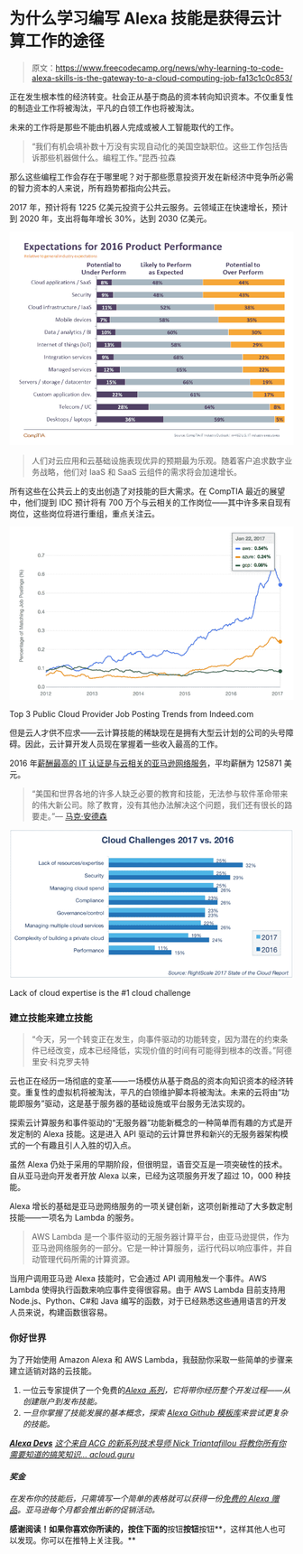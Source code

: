 # 为什么学习编写 Alexa 技能是获得云计算工作的途径

> 原文：<https://www.freecodecamp.org/news/why-learning-to-code-alexa-skills-is-the-gateway-to-a-cloud-computing-job-fa13c1c0c853/>

正在发生根本性的经济转变。社会正从基于商品的资本转向知识资本。不仅重复性的制造业工作将被淘汰，平凡的白领工作也将被淘汰。

未来的工作将是那些不能由机器人完成或被人工智能取代的工作。

> “我们有机会填补数十万没有实现自动化的美国空缺职位。这些工作包括告诉那些机器做什么。编程工作。”昆西·拉森

那么这些编程工作会存在于哪里呢？对于那些愿意投资开发在新经济中竞争所必需的智力资本的人来说，所有趋势都指向公共云。

2017 年，预计将有 1225 亿美元投资于公共云服务。云领域正在快速增长，预计到 2020 年，支出将每年增长 30%，达到 2030 亿美元。

![1*caDNGvwN7wFEPVSypAfp6Q](img/772e2478330e9f0500a5290ffaee3757.png)

> 人们对云应用和云基础设施表现优异的预期最为乐观。随着客户追求数字业务战略，他们对 IaaS 和 SaaS 云组件的需求将会加速增长。

所有这些在公共云上的支出创造了对技能的巨大需求。在 CompTIA 最近的展望中，他们提到 IDC 预计将有 700 万个与云相关的工作岗位——其中许多来自现有岗位，这些岗位将进行重组，重点关注云。

![1*Oh_3jvmXyX_0nNzFO9IskQ](img/a88eb3c46c48aabf3d5625837049ae8f.png)

Top 3 Public Cloud Provider Job Posting Trends from Indeed.com

但是云人才供不应求——云计算技能的稀缺现在是拥有大型云计划的公司的头号障碍。因此，云计算开发人员现在掌握着一些收入最高的工作。

2016 年[薪酬最高的 IT 认证是与云相关的亚马逊网络服务](https://www.forbes.com/sites/louiscolumbus/2016/02/21/15-top-paying-it-certifications-in-2016-aws-certified-solutions-architect-leads-at-125k/)，平均薪酬为 125871 美元。

> “美国和世界各地的许多人缺乏必要的教育和技能，无法参与软件革命带来的伟大新公司。除了教育，没有其他办法解决这个问题，我们还有很长的路要走。”— [马克·安德森](http://a16z.com/author/marc-andreessen/)

![1*Lp9d838G5YazUV22IGXO9w](img/a26b86e2b1c2759367937b9c50f90554.png)

Lack of cloud expertise is the #1 cloud challenge

### 建立技能来建立技能

> “今天，另一个转变正在发生，向事件驱动的功能转变，因为潜在的约束条件已经改变，成本已经降低，实现价值的时间有可能得到根本的改善。”阿德里安·科克罗夫特

云也正在经历一场彻底的变革——一场模仿从基于商品的资本向知识资本的经济转变。重复性的虚拟机将被淘汰，平凡的白领维护脚本将被淘汰。未来的云将由“功能即服务”驱动，这是基于服务器的基础设施或平台服务无法实现的。

探索云计算服务和事件驱动的“无服务器”功能新概念的一种简单而有趣的方式是开发定制的 Alexa 技能。这是进入 API 驱动的云计算世界和新兴的无服务器架构模式的一个有趣且引人入胜的切入点。

虽然 Alexa 仍处于采用的早期阶段，但很明显，语音交互是一项突破性的技术。自从亚马逊向开发者开放 Alexa 以来，已经为这项服务开发了超过 10，000 种技能。

Alexa 增长的基础是亚马逊网络服务的一项关键创新，这项创新推动了大多数定制技能——一项名为 Lambda 的服务。

> AWS Lambda 是一个事件驱动的无服务器计算平台，由亚马逊提供，作为亚马逊网络服务的一部分。它是一种计算服务，运行代码以响应事件，并自动管理代码所需的计算资源。

当用户调用亚马逊 Alexa 技能时，它会通过 API 调用触发一个事件。AWS Lambda 使得执行函数来响应事件变得很容易。由于 AWS Lambda 目前支持用 Node.js、Python、C#和 Java 编写的函数，对于已经熟悉这些通用语言的开发人员来说，构建函数很容易。

### 你好世界

为了开始使用 Amazon Alexa 和 AWS Lambda，我鼓励你采取一些简单的步骤来建立适销对路的云技能。

1.  一位云专家提供了一个免费的[*Alexa 系列*](https://acloud.guru/series/alexa-devs)*，它将带你经历整个开发过程——从创建账户到发布技能。*
2.  *一旦你掌握了技能发展的基本概念，探索 [Alexa Github 模板库](https://github.com/alexa)来尝试更复杂的技能。*

*[**Alexa Devs**](https://acloud.guru/series/alexa-devs)
[*这个来自 ACG 的新系列技术导师 Nick Triantafillou 将教你所有你需要知道的搞笑知识…* acloud.guru](https://acloud.guru/series/alexa-devs)*

#### *奖金*

*在发布你的技能后，只需填写一个简单的表格就可以获得一份[免费的 Alexa 赠品](https://developer.amazon.com/alexa-skills-kit/alexa-developer-skill-promotion)。亚马逊每个月都会推出新的促销活动。*

**感谢阅读！如果你喜欢你所读的，按住下面的**按钮**按钮**按钮**，这样其他人也可以发现。你可以在推特上关注我。**